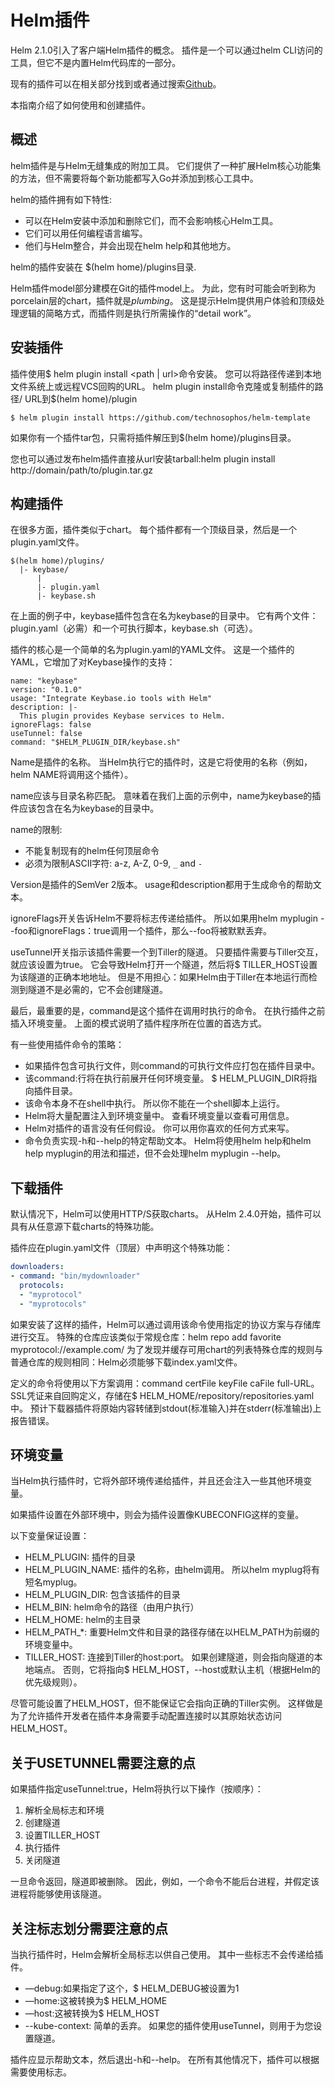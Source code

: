 # Helm插件

Helm 2.1.0引入了客户端Helm插件的概念。 插件是一个可以通过helm CLI访问的工具，但它不是内置Helm代码库的一部分。

现有的插件可以在相关部分找到或者通过搜索[Github](https://github.com/search?q=topic%3Ahelm-plugin&type=Repositories)。

本指南介绍了如何使用和创建插件。

## 概述

helm插件是与Helm无缝集成的附加工具。 它们提供了一种扩展Helm核心功能集的方法，但不需要将每个新功能都写入Go并添加到核心工具中。

helm的插件拥有如下特性:

- 可以在Helm安装中添加和删除它们，而不会影响核心Helm工具。
- 它们可以用任何编程语言编写。
- 他们与Helm整合，并会出现在helm help和其他地方。

helm的插件安装在 $(helm home)/plugins目录.

Helm插件model部分建模在Git的插件model上。 为此，您有时可能会听到称为porcelain层的chart，插件就是*plumbing*。 这是提示Helm提供用户体验和顶级处理逻辑的简略方式，而插件则是执行所需操作的“detail work”。

## 安装插件

插件使用\$ helm plugin install <path | url>命令安装。 您可以将路径传递到本地文件系统上或远程VCS回购的URL。 helm plugin install命令克隆或复制插件的路径/ URL到$(helm home)/plugin

```shell
$ helm plugin install https://github.com/technosophos/helm-template
```

如果你有一个插件tar包，只需将插件解压到$(helm home)/plugins目录。

您也可以通过发布helm插件直接从url安装tarball:helm plugin install http://domain/path/to/plugin.tar.gz

## 构建插件

在很多方面，插件类似于chart。 每个插件都有一个顶级目录，然后是一个plugin.yaml文件。

```shell
$(helm home)/plugins/
  |- keybase/
      |
      |- plugin.yaml
      |- keybase.sh
```

在上面的例子中，keybase插件包含在名为keybase的目录中。 它有两个文件：plugin.yaml（必需）和一个可执行脚本，keybase.sh（可选）。

插件的核心是一个简单的名为plugin.yaml的YAML文件。 这是一个插件的YAML，它增加了对Keybase操作的支持：

```yam
name: "keybase"
version: "0.1.0"
usage: "Integrate Keybase.io tools with Helm"
description: |-
  This plugin provides Keybase services to Helm.
ignoreFlags: false
useTunnel: false
command: "$HELM_PLUGIN_DIR/keybase.sh"
```

Name是插件的名称。 当Helm执行它的插件时，这是它将使用的名称（例如，helm NAME将调用这个插件）。

name应该与目录名称匹配。 意味着在我们上面的示例中，name为keybase的插件应该包含在名为keybase的目录中。

name的限制:

- 不能复制现有的helm任何顶层命令
- 必须为限制ASCII字符: a-z, A-Z, 0-9, `_` and `-`

Version是插件的SemVer 2版本。 usage和description都用于生成命令的帮助文本。

ignoreFlags开关告诉Helm不要将标志传递给插件。 所以如果用helm myplugin --foo和ignoreFlags：true调用一个插件，那么--foo将被默默丢弃。

useTunnel开关指示该插件需要一个到Tiller的隧道。 只要插件需要与Tiller交互，就应该设置为true。 它会导致Helm打开一个隧道，然后将$ TILLER_HOST设置为该隧道的正确本地地址。 但是不用担心：如果Helm由于Tiller在本地运行而检测到隧道不是必需的，它不会创建隧道。

最后，最重要的是，command是这个插件在调用时执行的命令。 在执行插件之前插入环境变量。 上面的模式说明了插件程序所在位置的首选方式。

有一些使用插件命令的策略：

- 如果插件包含可执行文件，则command的可执行文件应打包在插件目录中。
- 该command:行将在执行前展开任何环境变量。 $ HELM_PLUGIN_DIR将指向插件目录。
- 该命令本身不在shell中执行。 所以你不能在一个shell脚本上运行。
- Helm将大量配置注入到环境变量中。 查看环境变量以查看可用信息。
- Helm对插件的语言没有任何假设。 你可以用你喜欢的任何方式来写。
- 命令负责实现-h和--help的特定帮助文本。 Helm将使用helm help和helm help myplugin的用法和描述，但不会处理helm myplugin --help。

## 下载插件

默认情况下，Helm可以使用HTTP/S获取charts。 从Helm 2.4.0开始，插件可以具有从任意源下载charts的特殊功能。

插件应在plugin.yaml文件（顶层）中声明这个特殊功能：

```yaml
downloaders:
- command: "bin/mydownloader"
  protocols:
  - "myprotocol"
  - "myprotocols"
```

如果安装了这样的插件，Helm可以通过调用该命令使用指定的协议方案与存储库进行交互。 特殊的仓库应该类似于常规仓库：helm repo add favorite myprotocol://example.com/ 为了发现并缓存可用chart的列表特殊仓库的规则与普通仓库的规则相同：Helm必须能够下载index.yaml文件。

定义的命令将使用以下方案调用：command certFile keyFile caFile full-URL。 SSL凭证来自回购定义，存储在$ HELM_HOME/repository/repositories.yaml中。 预计下载器插件将原始内容转储到stdout(标准输入)并在stderr(标准输出)上报告错误。

## 环境变量

当Helm执行插件时，它将外部环境传递给插件，并且还会注入一些其他环境变量。

如果插件设置在外部环境中，则会为插件设置像KUBECONFIG这样的变量。

以下变量保证设置：

- HELM_PLUGIN: 插件的目录
- HELM_PLUGIN_NAME: 插件的名称，由helm调用。 所以helm myplug将有短名myplug。
- HELM_PLUGIN_DIR: 包含该插件的目录
- HELM_BIN: helm命令的路径（由用户执行）
- HELM_HOME: helm的主目录
- HELM_PATH_*: 重要Helm文件和目录的路径存储在以HELM_PATH为前缀的环境变量中。
- TILLER_HOST:  连接到Tiller的host:port。 如果创建隧道，则会指向隧道的本地端点。 否则，它将指向$ HELM_HOST，--host或默认主机（根据Helm的优先级规则）。

尽管可能设置了HELM_HOST，但不能保证它会指向正确的Tiller实例。 这样做是为了允许插件开发者在插件本身需要手动配置连接时以其原始状态访问HELM_HOST。

## 关于USETUNNEL需要注意的点

如果插件指定useTunnel:true，Helm将执行以下操作（按顺序）：

1. 解析全局标志和环境
2. 创建隧道
3. 设置TILLER_HOST
4. 执行插件
5. 关闭隧道

一旦命令返回，隧道即被删除。 因此，例如，一个命令不能后台进程，并假定该进程将能够使用该隧道。

## 关注标志划分需要注意的点

当执行插件时，Helm会解析全局标志以供自己使用。 其中一些标志不会传递给插件。

- —debug:如果指定了这个，$ HELM_DEBUG被设置为1
- —home:这被转换为$ HELM_HOME
- —host:这被转换为$ HELM_HOST
- --kube-context: 简单的丢弃。 如果您的插件使用useTunnel，则用于为您设置隧道。

插件应显示帮助文本，然后退出-h和--help。 在所有其他情况下，插件可以根据需要使用标志。